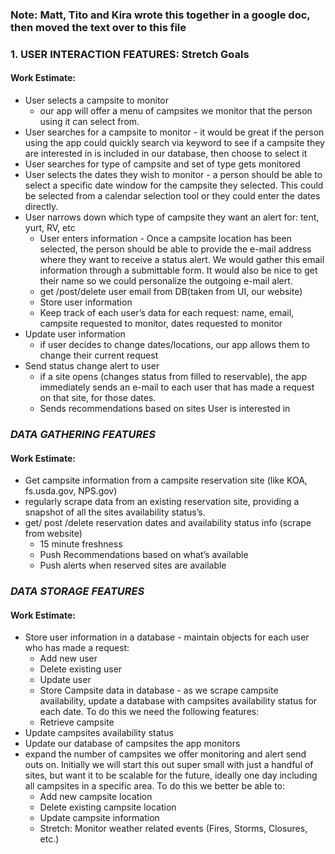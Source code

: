 ### Note: Matt, Tito and Kira wrote this together in a google doc, then moved the text over to this file

### 1. USER INTERACTION FEATURES: Stretch Goals 

#### Work Estimate:
- User selects a campsite to monitor 
	- our app will offer a menu of campsites we monitor that the person using it can select from. 
- User searches for a campsite to monitor - it would be great if the person using the app could quickly search via keyword to see if a campsite they are interested in is included in our database, then choose to select it 
- User searches for type of campsite and set of type gets monitored 
- User selects the dates they wish to monitor - a person should be able to select a specific date window for the campsite they selected. This could be selected from a calendar selection tool or they could enter the dates directly. 
- User narrows down which type of campsite they want an alert for: tent, yurt, RV, etc 
	- User enters information - Once a campsite location has been selected, the person should be able to provide the e-mail address where they want to receive a status alert. We would gather this email information through a submittable form. It would also be nice to get their name so we could personalize the outgoing e-mail alert. 
	- get /post/delete user email from DB(taken from UI, our website)
	- Store user information 
	- Keep track of each user’s data for each request: name, email, campsite requested to monitor, dates requested to monitor 
- Update user information 
	- if user decides to change dates/locations, our app allows them to change their current request 
- Send status change alert to user 
	- if a site opens (changes status from filled to reservable), the app immediately sends an e-mail to each user that has made a request on that site, for those dates. 
	- Sends recommendations based on sites User is interested in 
 

### ***DATA GATHERING FEATURES*** 

#### Work Estimate:
- Get campsite information from a campsite reservation site (like KOA, fs.usda.gov, NPS.gov) 
- regularly scrape data from an existing reservation site, providing a snapshot of all the sites availability status’s. 
- get/ post /delete reservation dates and availability status info (scrape from website) 
	- 15 minute freshness 
	- Push Recommendations based on what’s available 
	- Push alerts when reserved sites are available

### ***DATA STORAGE FEATURES***

#### Work Estimate:
- Store user information in a database - maintain objects for each user who has made a request:
	- Add new user 
	- Delete existing user
	- Update user
	- Store Campsite data in database - as we scrape campsite availability, update a database with campsites availability status for each date. To do this we need the following features:
	- Retrieve campsite
- Update campsites availability status 
- Update our database of campsites the app monitors 
- expand the number of campsites we offer monitoring and alert send outs on. Initially we will start this out super small with just a handful of sites, but want it to be scalable for the future, ideally one day including all campsites in a specific area. To do this we better be able to:
	- Add new campsite location
	- Delete existing campsite location
	- Update campsite information
	- Stretch: Monitor weather related events (Fires, Storms, Closures, etc.)
